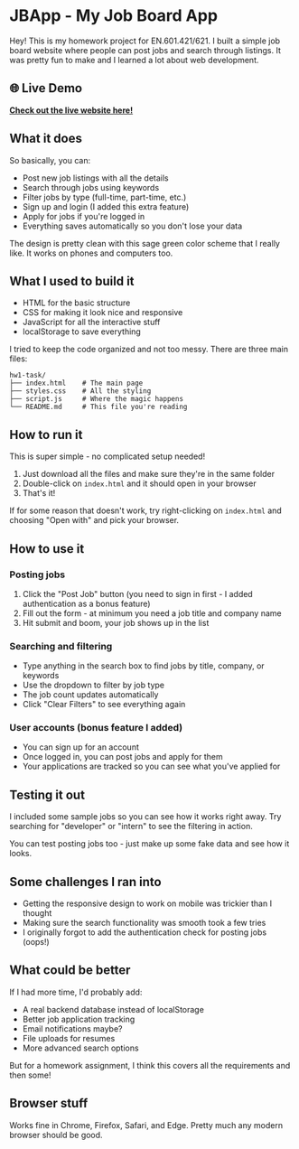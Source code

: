 # JBApp - My Job Board App

Hey! This is my homework project for EN.601.421/621. I built a simple job board website where people can post jobs and search through listings. It was pretty fun to make and I learned a lot about web development.

## 🌐 Live Demo
**[Check out the live website here!](https://ommsadul.github.io/jbapp-hw1/)**


## What it does

So basically, you can:
- Post new job listings with all the details
- Search through jobs using keywords  
- Filter jobs by type (full-time, part-time, etc.)
- Sign up and login (I added this extra feature)
- Apply for jobs if you're logged in
- Everything saves automatically so you don't lose your data

The design is pretty clean with this sage green color scheme that I really like. It works on phones and computers too.

## What I used to build it

- HTML for the basic structure
- CSS for making it look nice and responsive
- JavaScript for all the interactive stuff
- localStorage to save everything 

I tried to keep the code organized and not too messy. There are three main files:

```
hw1-task/
├── index.html    # The main page
├── styles.css    # All the styling
├── script.js     # Where the magic happens
└── README.md     # This file you're reading
```

## How to run it

This is super simple - no complicated setup needed!

1. Just download all the files and make sure they're in the same folder
2. Double-click on `index.html` and it should open in your browser
3. That's it! 

If for some reason that doesn't work, try right-clicking on `index.html` and choosing "Open with" and pick your browser.

## How to use it

### Posting jobs
1. Click the "Post Job" button (you need to sign in first - I added authentication as a bonus feature)
2. Fill out the form - at minimum you need a job title and company name
3. Hit submit and boom, your job shows up in the list

### Searching and filtering
- Type anything in the search box to find jobs by title, company, or keywords
- Use the dropdown to filter by job type
- The job count updates automatically
- Click "Clear Filters" to see everything again

### User accounts (bonus feature I added)
- You can sign up for an account 
- Once logged in, you can post jobs and apply for them
- Your applications are tracked so you can see what you've applied for

## Testing it out

I included some sample jobs so you can see how it works right away. Try searching for "developer" or "intern" to see the filtering in action.

You can test posting jobs too - just make up some fake data and see how it looks.

## Some challenges I ran into

- Getting the responsive design to work on mobile was trickier than I thought
- Making sure the search functionality was smooth took a few tries
- I originally forgot to add the authentication check for posting jobs (oops!)

## What could be better

If I had more time, I'd probably add:
- A real backend database instead of localStorage
- Better job application tracking
- Email notifications maybe?
- File uploads for resumes
- More advanced search options

But for a homework assignment, I think this covers all the requirements and then some!

## Browser stuff

Works fine in Chrome, Firefox, Safari, and Edge. Pretty much any modern browser should be good.



